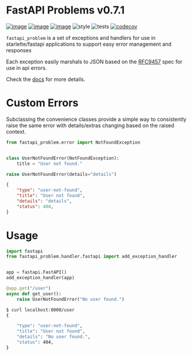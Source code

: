 # FastAPI Problems v0.7.1
[![image](https://img.shields.io/pypi/v/fastapi_problem.svg)](https://pypi.org/project/fastapi-problem/)
[![image](https://img.shields.io/pypi/l/fastapi_problem.svg)](https://pypi.org/project/fastapi-problem/)
[![image](https://img.shields.io/pypi/pyversions/fastapi_problem.svg)](https://pypi.org/project/fastapi-problem/)
![style](https://github.com/NRWLDev/fastapi-problem/actions/workflows/style.yml/badge.svg)
![tests](https://github.com/NRWLDev/fastapi-problem/actions/workflows/tests.yml/badge.svg)
[![codecov](https://codecov.io/gh/NRWLDev/fastapi-problem/branch/main/graph/badge.svg)](https://codecov.io/gh/NRWLDev/fastapi-problem)

`fastapi_problem` is a set of exceptions and handlers for use in starlette/fastapi
applications to support easy error management and responses

Each exception easily marshals to JSON based on the
[RFC9457](https://www.rfc-editor.org/rfc/rfc9457.html) spec for use in api
errors.

Check the [docs](https://nrwldev.github.io/fastapi-problem) for more details.

# Custom Errors

Subclassing the convenience classes provide a simple way to consistently raise the same error
with details/extras changing based on the raised context.

```python
from fastapi_problem.error import NotFoundException


class UserNotFoundError(NotFoundException):
    title = "User not found."

raise UserNotFoundError(details="details")
```

```json
{
    "type": "user-not-found",
    "title": "User not found",
    "details": "details",
    "status": 404,
}
```

# Usage

```python
import fastapi
from fastapi_problem.handler.fastapi import add_exception_handler


app = fastapi.FastAPI()
add_exception_handler(app)

@app.get("/user")
async def get_user():
    raise UserNotFoundError("No user found.")
```

```bash
$ curl localhost:8000/user
{

    "type": "user-not-found",
    "title": "User not found",
    "details": "No user found.",
    "status": 404,
}
```
